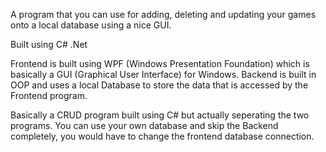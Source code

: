 A program that you can use for adding, deleting and updating your games onto a local database using a nice GUI.


Built using C# .Net

Frontend is built using WPF (Windows Presentation Foundation) which is basically a GUI (Graphical User Interface) for Windows.
Backend is built in OOP and uses a local Database to store the data that is accessed by the Frontend program.

Basically a CRUD program built using C# but actually seperating the two programs. You can use your own database and skip the Backend completely, you would have to change the frontend database connection.

